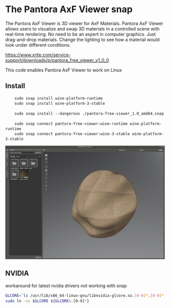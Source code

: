 # The Pantora AxF Viewer snap

  The Pantora AxF Viewer is 3D viewer for AxF Materials. Pantora AxF Viewer allows users to visualize and swap 3D materials in a controlled scene with real-time rendering. No need to be an expert in computer graphics. Just drag-and-drop materials. Change the lighting to see how a material would look under different conditions.

  https://www.xrite.com/service-support/downloads/p/pantora_free_viewer_v1_0_0

  This code enables Pantora AxF Viewer to work on Linux

## Install

```
    sudo snap install wine-platform-runtime
    sudo snap install wine-platform-3-stable

    sudo snap install --dangerous ./pantora-free-viewer_1.0_amd64.snap

    sudo snap connect pantora-free-viewer:wine-runtime wine-platform-runtime
    sudo snap connect pantora-free-viewer:wine-3-stable wine-platform-3-stable
```


![pantora-free-viewer](screenshot.jpg?raw=true "pantora-free-viewer")

## NVIDIA

workaround for latest nvidia drivers not working with snap

```bash
GLCORE=`ls /usr/lib/x86_64-linux-gnu/libnvidia-glcore.so.[0-9]*.[0-9]*.[0-9]*`
sudo ln -vs $GLCORE ${GLCORE%.[0-9]*}
```